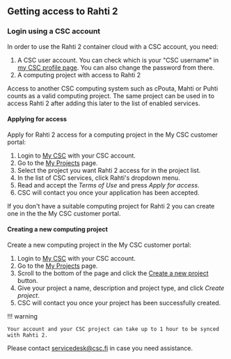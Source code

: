 ## Getting access to Rahti 2

### Login using a CSC account

In order to use the Rahti 2 container cloud with a CSC account, you need:

1. A CSC user account. You can check which is your "CSC username" in [my CSC profile page](https://my.csc.fi/profile). You can also change the password from there.
2. A computing project with access to Rahti 2

Access to another CSC computing system such as cPouta, Mahti or Puhti counts as a valid computing project. The same 
project can be used in to access Rahti 2 after adding this later to the list of enabled services.

#### Applying for access

Apply for Rahti 2 access for a computing project in the
My CSC customer portal:

1. Login to [My CSC](https://my.csc.fi) with your CSC account.
2. Go to the [My Projects](https://my.csc.fi/projects) page.
3. Select the project you want Rahti 2 access for in the
   project list.
4. In the list of CSC services, click Rahti's dropdown menu.
4. Read and accept the *Terms of Use* and press *Apply for access*.
5. CSC will contact you once your application has been accepted.

If you don't have a suitable computing project for Rahti 2
you can create one in the the My CSC customer portal.

#### Creating a new computing project

Create a new computing project in the My CSC customer portal:

1. Login to [My CSC](https://my.csc.fi) with your CSC account.
2. Go to the [My Projects](https://my.csc.fi/projects) page.
3. Scroll to the bottom of the page and click the
[Create a new project](https://my.csc.fi/projects/create) button.
4. Give your project a name, description and project type, and click
 *Create project*.
5. CSC will contact you once your project has been successfully created.

!!! warning

    Your account and your CSC project can take up to 1 hour to be synced with Rahti 2.

Please contact [servicedesk@csc.fi](mailto:servicedesk@csc.fi) in case you
need assistance.
